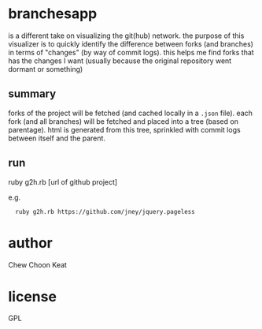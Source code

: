 # branchesapp

is a different take on visualizing the git(hub) network. the purpose of this visualizer is to quickly identify the difference between forks (and branches) in terms of "changes" (by way of commit logs). this helps me find forks that has the changes I want (usually because the original repository went dormant or something)

## summary

forks of the project will be fetched (and cached locally in a ``.json`` file). each fork (and all branches) will be fetched and placed into a tree (based on parentage). html is generated from this tree, sprinkled with commit logs between itself and the parent.

## run

ruby g2h.rb [url of github project]

e.g.

```
  ruby g2h.rb https://github.com/jney/jquery.pageless
```

# author

Chew Choon Keat

# license

GPL

